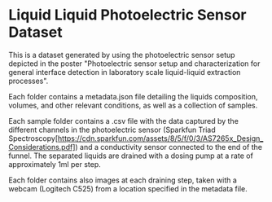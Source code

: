 # Liquid Liquid Photoelectric Sensor Dataset


This is a dataset generated by using the photoelectric sensor setup depicted in the poster "Photoelectric sensor setup and characterization for general interface detection in laboratory scale liquid-liquid extraction processes".

Each folder contains a metadata.json file detailing the liquids composition, volumes, and other relevant conditions, as well as a collection of samples.

Each sample folder contains a .csv file with the data captured by the different channels in the photoelectric sensor (Sparkfun Triad Spectroscopy[https://cdn.sparkfun.com/assets/8/5/f/0/3/AS7265x_Design_Considerations.pdf]) and a conductivity sensor connected to the end of the funnel. The separated liquids are drained with a dosing pump at a rate of approximately 1ml per step.

Each folder contains also images at each draining step, taken with a webcam (Logitech C525) from a location specified in the metadata file.


